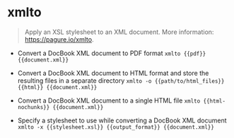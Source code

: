 # xmlto
> Apply an XSL stylesheet to an XML document.
> More information: <https://pagure.io/xmlto>.

- Convert a DocBook XML document to PDF format
`xmlto {{pdf}} {{document.xml}}`

- Convert a DocBook XML document to HTML format and store the resulting files in a separate directory
`xmlto -o {{path/to/html_files}} {{html}} {{document.xml}}`

- Convert a DocBook XML document to a single HTML file
`xmlto {{html-nochunks}} {{document.xml}}`

- Specify a stylesheet to use while converting a DocBook XML document
`xmlto -x {{stylesheet.xsl}} {{output_format}} {{document.xml}}`
